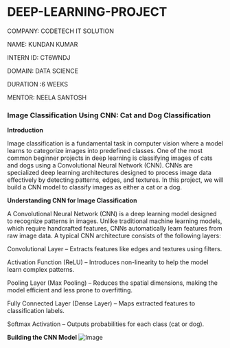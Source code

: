 # DEEP-LEARNING-PROJECT

COMPANY: CODETECH IT SOLUTION

NAME: KUNDAN KUMAR

INTERN ID: CT6WNDJ

DOMAIN: DATA SCIENCE

DURATION :6 WEEKS

MENTOR: NEELA SANTOSH

### **Image Classification Using CNN: Cat and Dog Classification**

**Introduction**

Image classification is a fundamental task in computer vision where a model learns to categorize images into predefined classes. One of the most common beginner projects in deep learning is classifying images of cats and dogs using a Convolutional Neural Network (CNN). CNNs are specialized deep learning architectures designed to process image data effectively by detecting patterns, edges, and textures. In this project, we will build a CNN model to classify images as either a cat or a dog.

**Understanding CNN for Image Classification**

A Convolutional Neural Network (CNN) is a deep learning model designed to recognize patterns in images. Unlike traditional machine learning models, which require handcrafted features, CNNs automatically learn features from raw image data. A typical CNN architecture consists of the following layers:

Convolutional Layer – Extracts features like edges and textures using filters.

Activation Function (ReLU) – Introduces non-linearity to help the model learn complex patterns.

Pooling Layer (Max Pooling) – Reduces the spatial dimensions, making the model efficient and less prone to overfitting.

Fully Connected Layer (Dense Layer) – Maps extracted features to classification labels.

Softmax Activation – Outputs probabilities for each class (cat or dog).

**Building the CNN Model**
![Image](https://github.com/user-attachments/assets/b44a8890-a23f-4077-b22c-84c4e3b67ed4)


